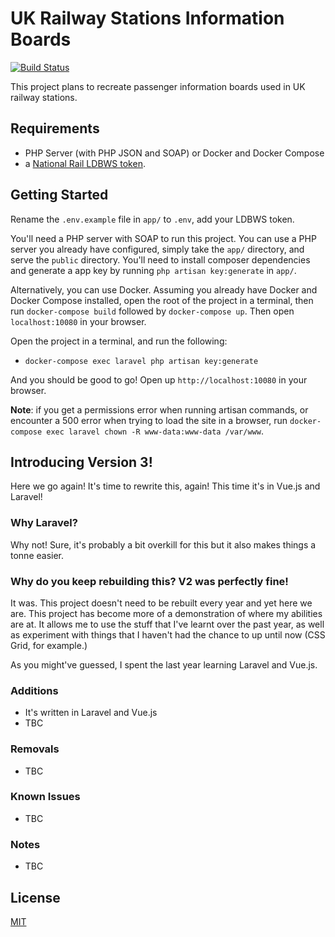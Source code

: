 # UK Railway Stations Information Boards
[![Build Status](https://travis-ci.org/DanielHartUK/UK-Railway-Stations-Information-Boards.svg?branch=V3)](https://travis-ci.org/DanielHartUK/UK-Railway-Stations-Information-Boards)

This project plans to recreate passenger information boards used in UK railway stations.

## Requirements
- PHP Server (with PHP JSON and SOAP) or Docker and Docker Compose
- a [National Rail LDBWS token](http://realtime.nationalrail.co.uk/OpenLDBWSRegistration/).

## Getting Started
Rename the `.env.example` file in `app/` to `.env`, add your LDBWS token.

You'll need a PHP server with SOAP to run this project. You can use a PHP server you already have configured, simply take the `app/` directory, and serve the `public` directory. You'll need to install composer dependencies and generate a app key by running `php artisan key:generate` in `app/`.

Alternatively, you can use Docker. Assuming you already have Docker and Docker Compose installed, open the root of the project in a terminal, then run `docker-compose build` followed by `docker-compose up`. Then open `localhost:10080` in your browser.

Open the project in a terminal, and run the following:
- `docker-compose exec laravel php artisan key:generate`
 
And you should be good to go! Open up `http://localhost:10080` in your browser.

**Note**: if you get a permissions error when running artisan commands, or encounter a 500 error when trying to load the site in a browser, run `docker-compose exec laravel chown -R www-data:www-data /var/www`.
 
## Introducing Version 3!
Here we go again! It's time to rewrite this, again! This time it's in Vue.js and Laravel!

### Why Laravel? 
Why not! Sure, it's probably a bit overkill for this but it also makes things a tonne easier. 

### Why do you keep rebuilding this? V2 was perfectly fine!
It was. This project doesn't need to be rebuilt every year and yet here we are. This project has become more of a demonstration of where my abilities are at. It allows me to use the stuff that I've learnt over the past year, as well as experiment with things that I haven't had the chance to up until now (CSS Grid, for example.)

As you might've guessed, I spent the last year learning Laravel and Vue.js.

### Additions
- It's written in Laravel and Vue.js
- TBC

### Removals
- TBC

### Known Issues
- TBC

### Notes
- TBC

## License
[MIT](https://github.com/DanielHartUK/UK-Railway-Stations-Information-Boards/blob/master/license.md)
